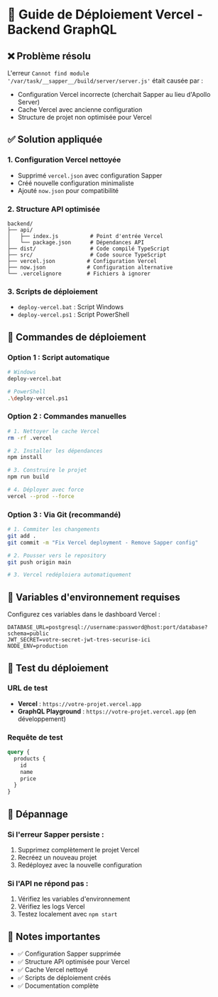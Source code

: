 # 🚀 Guide de Déploiement Vercel - Backend GraphQL

## ❌ Problème résolu

L'erreur `Cannot find module '/var/task/__sapper__/build/server/server.js'` était causée par :
- Configuration Vercel incorrecte (cherchait Sapper au lieu d'Apollo Server)
- Cache Vercel avec ancienne configuration
- Structure de projet non optimisée pour Vercel

## ✅ Solution appliquée

### 1. Configuration Vercel nettoyée
- Supprimé `vercel.json` avec configuration Sapper
- Créé nouvelle configuration minimaliste
- Ajouté `now.json` pour compatibilité

### 2. Structure API optimisée
```
backend/
├── api/
│   ├── index.js          # Point d'entrée Vercel
│   └── package.json      # Dépendances API
├── dist/                 # Code compilé TypeScript
├── src/                  # Code source TypeScript
├── vercel.json          # Configuration Vercel
├── now.json             # Configuration alternative
└── .vercelignore        # Fichiers à ignorer
```

### 3. Scripts de déploiement
- `deploy-vercel.bat` : Script Windows
- `deploy-vercel.ps1` : Script PowerShell

## 🚀 Commandes de déploiement

### Option 1 : Script automatique
```bash
# Windows
deploy-vercel.bat

# PowerShell
.\deploy-vercel.ps1
```

### Option 2 : Commandes manuelles
```bash
# 1. Nettoyer le cache Vercel
rm -rf .vercel

# 2. Installer les dépendances
npm install

# 3. Construire le projet
npm run build

# 4. Déployer avec force
vercel --prod --force
```

### Option 3 : Via Git (recommandé)
```bash
# 1. Commiter les changements
git add .
git commit -m "Fix Vercel deployment - Remove Sapper config"

# 2. Pousser vers le repository
git push origin main

# 3. Vercel redéploiera automatiquement
```

## 🔑 Variables d'environnement requises

Configurez ces variables dans le dashboard Vercel :

```
DATABASE_URL=postgresql://username:password@host:port/database?schema=public
JWT_SECRET=votre-secret-jwt-tres-securise-ici
NODE_ENV=production
```

## 🧪 Test du déploiement

### URL de test
- **Vercel** : `https://votre-projet.vercel.app`
- **GraphQL Playground** : `https://votre-projet.vercel.app` (en développement)

### Requête de test
```graphql
query {
  products {
    id
    name
    price
  }
}
```

## 🔧 Dépannage

### Si l'erreur Sapper persiste :
1. Supprimez complètement le projet Vercel
2. Recréez un nouveau projet
3. Redéployez avec la nouvelle configuration

### Si l'API ne répond pas :
1. Vérifiez les variables d'environnement
2. Vérifiez les logs Vercel
3. Testez localement avec `npm start`

## 📝 Notes importantes

- ✅ Configuration Sapper supprimée
- ✅ Structure API optimisée pour Vercel
- ✅ Cache Vercel nettoyé
- ✅ Scripts de déploiement créés
- ✅ Documentation complète
